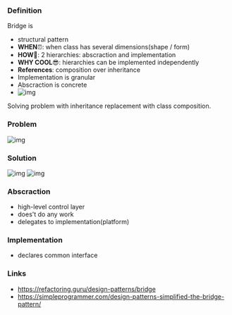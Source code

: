### Definition


Bridge is
- structural pattern
- **WHEN**⏰: when class has several dimensions(shape / form)
- **HOW**🤔: 2 hierarchies: abscraction and implementation
- **WHY COOL**😎: hierarchies can be implemented independently
- **References**: composition over inheritance
- Implementation is granular
- Abscraction is concrete
- ![img](https://refactoring.guru/images/patterns/diagrams/bridge/structure-en-2x.png)

Solving problem with inheritance replacement with class composition.

### Problem

![img](https://refactoring.guru/images/patterns/diagrams/bridge/problem-en-2x.png)

### Solution

![img](https://refactoring.guru/images/patterns/diagrams/bridge/solution-en-2x.png)
![img](https://refactoring.guru/images/patterns/diagrams/bridge/example-en-2x.png)

### Abscraction
- high-level control layer
- does't do any work
- delegates to implementation(platform)

### Implementation
- declares common interface

### Links
- https://refactoring.guru/design-patterns/bridge
- https://simpleprogrammer.com/design-patterns-simplified-the-bridge-pattern/
